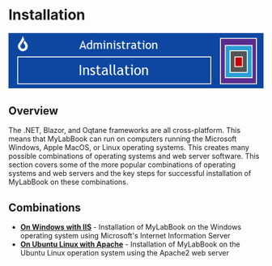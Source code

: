 # Installation

![installationbanner](./assets/installation-banner.png)

## Overview
The .NET, Blazor, and Oqtane frameworks are all cross-platform. This means that MyLabBook can run on computers running the Microsoft Windows, Apple MacOS, or Linux operating systems. 
This creates many possible combinations of operating systems and web server software. This section covers some of the more popular combinations of operating 
systems and web servers and the key steps for successful installation of MyLabBook on these combinations. 

## Combinations

* **[On Windows with IIS](./windows-iis.html)** - Installation of MyLabBook on the Windows operating system using Microsoft's Internet Information Server
* **[On Ubuntu Linux with Apache](./ubuntu-apache.html)** - Installation of MyLabBook on the Ubuntu Linux operation system using the Apache2 web server 



